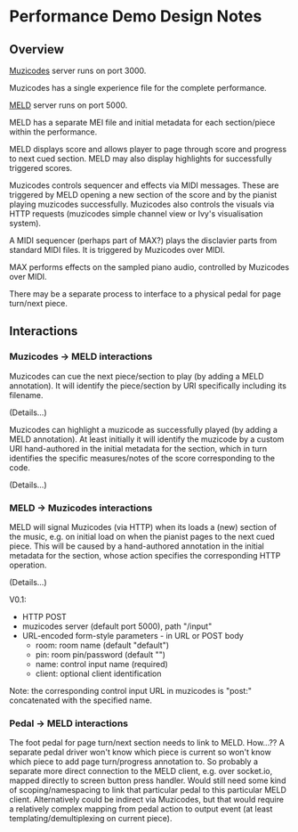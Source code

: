 # Performance Demo Design Notes

## Overview

[Muzicodes](https://github.com/cgreenhalgh/musiccodes) server runs on port 3000.

Muzicodes has a single experience file for the complete performance.

[MELD](https://github.com/oerc-music/meld) server runs on port 5000.

MELD has a separate MEI file and initial metadata for each section/piece within the performance.

MELD displays score and allows player to page through score and progress to next cued section. MELD may also display highlights for successfully triggered scores.

Muzicodes controls sequencer and effects via MIDI messages. These are triggered by MELD opening a new section of the score and by the pianist playing muzicodes successfully. Muzicodes also controls the visuals via HTTP requests (muzicodes simple channel view or Ivy's visualisation system).

A MIDI sequencer (perhaps part of MAX?) plays the disclavier parts from standard MIDI files. It is triggered by Muzicodes over MIDI.

MAX performs effects on the sampled piano audio, controlled by Muzicodes over MIDI.

There may be a separate process to interface to a physical pedal for page turn/next piece.

## Interactions

### Muzicodes -> MELD interactions

Muzicodes can cue the next piece/section to play (by adding a MELD annotation). It will identify the piece/section by URI specifically including its filename.

(Details...)

Muzicodes can highlight a muzicode as successfully played (by adding a MELD annotation). At least initially it will identify the muzicode by a custom URI hand-authored in the initial metadata for the section, which in turn identifies the specific measures/notes of the score corresponding to the code.

(Details...)

### MELD -> Muzicodes interactions

MELD will signal Muzicodes (via HTTP) when its loads a (new) section of the music, e.g. on initial load on when the pianist pages to the next cued piece. This will be caused by a hand-authored annotation in the initial metadata for the section, whose action specifies the corresponding HTTP operation.

(Details...)

V0.1:
- HTTP POST
- muzicodes server (default port 5000), path "/input"
- URL-encoded form-style parameters - in URL or POST body
  - room: room name (default "default")
  - pin: room pin/password (default "")
  - name: control input name (required)
  - client: optional client identification

Note: the corresponding control input URL in muzicodes is "post:" concatenated with the specified name.

### Pedal -> MELD interactions

The foot pedal for page turn/next section needs to link to MELD. How...?? A separate pedal driver won't know which piece is current so won't know which piece to add page turn/progress annotation to. So probably a separate more direct connection to the MELD client, e.g. over socket.io, mapped directly to screen button press handler. Would still need some kind of scoping/namespacing to link that particular pedal to this particular MELD client. Alternatively could be indirect via Muzicodes, but that would require a relatively complex mapping from pedal action to output event (at least templating/demultiplexing on current piece).

